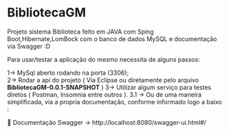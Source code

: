 # BibliotecaGM
Projeto sistema Biblioteca feito em JAVA com Sping Boot,Hibernate,LomBock com o banco de dados MySQL e documentação via Swagger :D

Para usar/testar a aplicação do mesmo necessita de alguns passos:

1-> MySql aberto rodando na porta (3306);
<br>
2-> Rodar a api do projeto ( Via Eclipse ou diretamente pelo arquivo **BibliotecaGM-0.0.1-SNAPSHOT** )
3-> Utilizar algum serviço para testes diretos ( Postman, Insomnia entre outros ).
3.1 -> Ou de uma maneira simplificada, via a propria documentação, conforme informado logo a baixo :


📃 Documentação Swagger -> http://localhost:8080/swagger-ui.html#/
